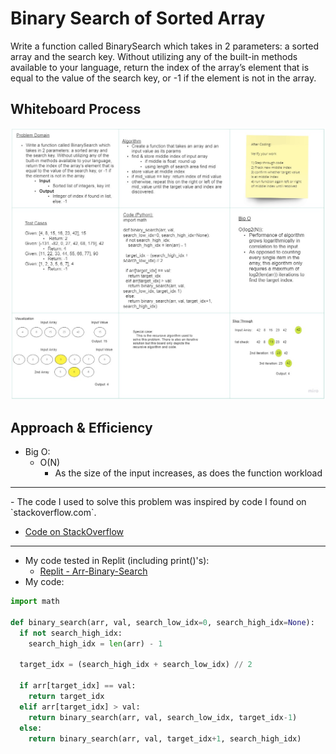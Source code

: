 # Binary Search of Sorted Array
Write a function called BinarySearch which takes in 2 parameters: a sorted array and the search key. Without utilizing any of the built-in methods available to your language, return the index of the array’s element that is equal to the value of the search key, or -1 if the element is not in the array.
## Whiteboard Process
<!-- Embedded whiteboard image -->
![Array-Binary-Search-img](./img/array-binary-search.jpg)

## Approach & Efficiency
<!-- What approach did you take? Discuss Why. What is the Big O space/time for this approach? -->
- Big O:
  - O(N)
    - As the size of the input increases, as does the function workload

<hr>
  - The code I used to solve this problem was inspired by code I found on `stackoverflow.com`.

  - [Code on StackOverflow](https://stackoverflow.com/questions/19989910/recursion-binary-search-in-python)
<hr>

- My code tested in Replit (including print()'s):
  - [Replit - Arr-Binary-Search](https://replit.com/@MarcoSimplician/ForkedKnowledgeableQuarks#main.py)
- My code:

```python
import math

def binary_search(arr, val, search_low_idx=0, search_high_idx=None):
  if not search_high_idx:
    search_high_idx = len(arr) - 1

  target_idx = (search_high_idx + search_low_idx) // 2
 
  if arr[target_idx] == val:
    return target_idx
  elif arr[target_idx] > val:
    return binary_search(arr, val, search_low_idx, target_idx-1)
  else:
    return binary_search(arr, val, target_idx+1, search_high_idx)
```